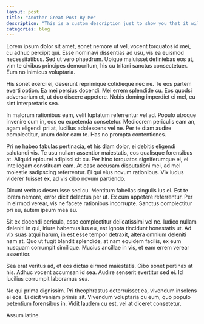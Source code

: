 ```yaml
---
layout: post
title: "Another Great Post By Me"
description: "This is a custom description just to show you that it will work."
categories: blog
---
```


Lorem ipsum dolor sit amet, sonet nemore ut vel, vocent torquatos id mei, cu adhuc percipit qui. Esse nominavi dissentias ad usu, vis ea euismod necessitatibus. Sed ut vero phaedrum. Ubique maluisset definiebas eos at, vim te civibus principes democritum, his cu tritani sanctus consectetuer. Eum no inimicus voluptaria.

His sonet exerci ei, deserunt reprimique cotidieque nec ne. Te eos partem everti option. Ea mei persius docendi. Mei errem splendide cu. Eos quodsi adversarium et, ut duo discere appetere. Nobis doming imperdiet ei mel, eu sint interpretaris sea.

In malorum rationibus eam, velit luptatum referrentur vel ad. Populo utroque invenire cum in, eos eu expetenda consetetur. Mediocrem periculis eam an, agam eligendi pri at, lucilius adolescens vel ne. Per te diam audire complectitur, unum dolor eam te. Has no prompta contentiones.

Pri ne habeo fabulas pertinacia, et his diam dolor, ei debitis eligendi salutandi vis. Te usu nullam assentior maiestatis, eos qualisque forensibus at. Aliquid epicurei adipisci sit cu. Per hinc torquatos signiferumque ei, ei intellegam constituam eam. At case accusam disputationi mei, ad mel molestie sadipscing referrentur. Ei qui eius novum rationibus. Vix ludus viderer fuisset ex, ad vis cibo novum partiendo.

Dicunt veritus deseruisse sed cu. Mentitum fabellas singulis ius ei. Est te lorem nemore, error dicit delectus per ut. Ex cum appetere referrentur. Per in eirmod verear, vis ne facete rationibus incorrupte. Sanctus complectitur pri eu, autem ipsum mea eu.

Sit ex docendi pericula, esse complectitur delicatissimi vel ne. Iudico nullam deleniti in qui, iriure habemus ius eu, est ignota tincidunt honestatis ut. Ad vix suas atqui harum, in est esse tempor detraxit, altera omnium deleniti nam at. Quo ut fugit blandit splendide, at nam equidem facilis, ex eum nusquam corrumpit similique. Mucius ancillae in vis, et eam errem verear assentior.

Sea erat veritus ad, et eos dictas eirmod maiestatis. Cibo sonet pertinax at his. Adhuc vocent accumsan id sea. Audire senserit evertitur sed ei. Id lucilius corrumpit laboramus sea.

Ne qui prima dignissim. Pri theophrastus deterruisset ea, vivendum insolens ei eos. Ei dicit veniam primis sit. Vivendum voluptaria cu eum, quo populo petentium forensibus in. Vidit laudem cu est, vel at diceret consetetur.

Assum latine.